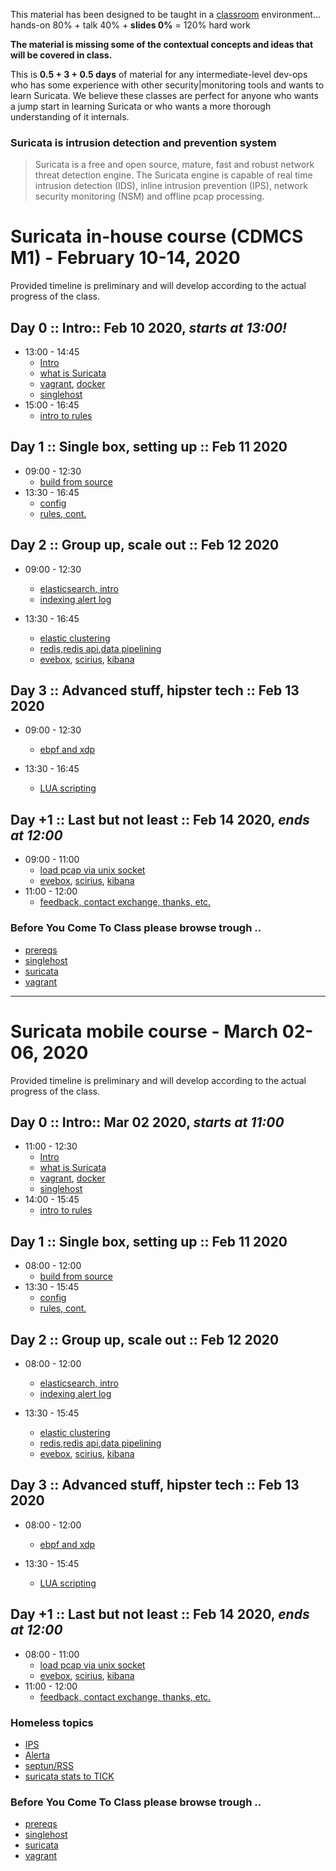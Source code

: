 
This material has been designed to be taught in a [classroom](https://ccdcoe.org/training/cyber-defence-monitoring-course-module-1/) environment... hands-on 80% + talk 40% + **slides 0%** = 120% hard work 

**The material is missing some of the contextual concepts and ideas that will be covered in class.**

This is **0.5 + 3 + 0.5 days** of material for any intermediate-level dev-ops who has some experience with other security|monitoring tools and wants to learn Suricata. We believe these classes are perfect for anyone who wants a jump start in learning Suricata or who wants a more thorough understanding of it internals.

### Suricata is intrusion detection and prevention system

> Suricata is a free and open source, mature, fast and robust network threat detection engine. The Suricata engine is capable of real time intrusion detection (IDS), inline intrusion prevention (IPS), network security monitoring (NSM) and offline pcap processing.

# Suricata in-house course (CDMCS M1) - February 10-14, 2020

Provided timeline is preliminary and will develop according to the actual progress of the class.

## Day 0 :: Intro:: Feb 10 2020, *starts at 13:00!*

 * 13:00 - 14:45
   * [Intro](/common/day_intro.md)
   * [what is Suricata](/Suricata/suricata/README.md)
   * [vagrant](/common/vagrant/), [docker](/common/docker)
   * [singlehost](/singlehost)
 * 15:00 - 16:45
   * [intro to rules](/Suricata/rules/)

## Day 1 :: Single box, setting up :: Feb 11 2020

 * 09:00 - 12:30
   * [build from source](/Suricata/setup/#Build)
 * 13:30 - 16:45
   * [config](/Suricata/setup/#Config)
   * [rules, cont.](/Suricata/rules)

## Day 2 :: Group up, scale out :: Feb 12 2020

 * 09:00 - 12:30
   * [elasticsearch, intro](/Suricata/indexing#getting-started-with-elastic)
   * [indexing alert log](/Suricata/indexing#playing-with-python)

 * 13:30 - 16:45
   * [elastic clustering](/Suricata/advanced-indexing#clustered-elasticsearch)
   * [redis](/Suricata/advanced-indexing#redis),[redis api](/Suricata/advanced-indexing/001-redis.ipynb),[data pipelining](/Suricata/advanced-indexing/000-pipelines.ipynb)
   * [evebox](/Suricata/indexing#evebox), [scirius](/Suricata/indexing#scirius), [kibana](/Suricata/indexing#kibana)

## Day 3 :: Advanced stuff, hipster tech :: Feb 13 2020

 * 09:00 - 12:30
   * [ebpf and xdp](https://suricata.readthedocs.io/en/latest/capture-hardware/ebpf-xdp.html)

 * 13:30 - 16:45
   * [LUA scripting](/Suricata/lua)

## Day +1 :: Last but not least :: Feb 14 2020, *ends at 12:00*

 * 09:00 - 11:00
   * [load pcap via unix socket](/Suricata/unix-socket)
   * [evebox](/Suricata/indexing#evebox), [scirius](/Suricata/indexing#scirius), [kibana](/Suricata/indexing#kibana)
 * 11:00 - 12:00
   * [feedback, contact exchange, thanks, etc.](/common/Closing.md)

### Before You Come To Class please browse trough ..

 * [prereqs](https://github.com/ccdcoe/CDMCS/tree/master/prerequisites)
 * [singlehost](https://github.com/ccdcoe/CDMCS/tree/master/Suricata/vagrant/singlehost)
 * [suricata](https://suricata.readthedocs.io/en/latest/)
 * [vagrant](https://github.com/ccdcoe/CDMCS/tree/master/common/vagrant)


----

# Suricata mobile course - March 02-06, 2020

Provided timeline is preliminary and will develop according to the actual progress of the class.

## Day 0 :: Intro:: Mar 02 2020, *starts at 11:00*

 * 11:00 - 12:30
   * [Intro](/common/day_intro.md)
   * [what is Suricata](/Suricata/suricata/README.md)
   * [vagrant](/common/vagrant/), [docker](/common/docker)
   * [singlehost](/Suricata/vagrant/singlehost/)
 * 14:00 - 15:45
   * [intro to rules](/Suricata/rules/)

## Day 1 :: Single box, setting up :: Feb 11 2020

 * 08:00 - 12:00
   * [build from source](/Suricata/setup/#Build)
 * 13:30 - 15:45
   * [config](/Suricata/setup/#Config)
   * [rules, cont.](/Suricata/rules)

## Day 2 :: Group up, scale out :: Feb 12 2020

 * 08:00 - 12:00
   * [elasticsearch, intro](/Suricata/indexing#getting-started-with-elastic)
   * [indexing alert log](/Suricata/indexing#playing-with-python)

 * 13:30 - 15:45
   * [elastic clustering](/Suricata/advanced-indexing#clustered-elasticsearch)
   * [redis](/Suricata/advanced-indexing#redis),[redis api](/Suricata/advanced-indexing/001-redis.ipynb),[data pipelining](/Suricata/advanced-indexing/000-pipelines.ipynb)
   * [evebox](/Suricata/indexing#evebox), [scirius](/Suricata/indexing#scirius), [kibana](/Suricata/indexing#kibana)

## Day 3 :: Advanced stuff, hipster tech :: Feb 13 2020

 * 08:00 - 12:00
   * [ebpf and xdp](https://suricata.readthedocs.io/en/latest/capture-hardware/ebpf-xdp.html)

 * 13:30 - 15:45
   * [LUA scripting](/Suricata/lua)

## Day +1 :: Last but not least :: Feb 14 2020, *ends at 12:00*

 * 08:00 - 11:00
   * [load pcap via unix socket](/Suricata/unix-socket)
   * [evebox](/Suricata/indexing#evebox), [scirius](/Suricata/indexing#scirius), [kibana](/Suricata/indexing#kibana)
 * 11:00 - 12:00
   * [feedback, contact exchange, thanks, etc.](/common/Closing.md)

### Homeless topics
 * [IPS]()
 * [Alerta]()
 * [septun/RSS]()
 * [suricata stats to TICK]()


### Before You Come To Class please browse trough ..

 * [prereqs](https://github.com/ccdcoe/CDMCS/tree/master/prerequisites)
 * [singlehost](https://github.com/ccdcoe/CDMCS/tree/master/Suricata/vagrant/singlehost)
 * [suricata](https://suricata.readthedocs.io/en/latest/)
 * [vagrant](https://github.com/ccdcoe/CDMCS/tree/master/common/vagrant)


